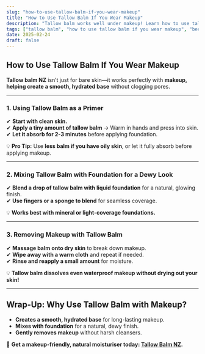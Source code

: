 ```yaml
---
slug: "how-to-use-tallow-balm-if-you-wear-makeup"
title: "How to Use Tallow Balm If You Wear Makeup"
description: "Tallow balm works well under makeup! Learn how to use tallow balm NZ as a primer, a makeup remover, and a natural skin prep for a glowing base."
tags: ["tallow balm", "how to use tallow balm if you wear makeup", "beef tallow for skin NZ"]
date: 2025-02-24
draft: false
---
```


## How to Use Tallow Balm If You Wear Makeup  

**Tallow balm NZ** isn’t just for bare skin—it works perfectly with **makeup, helping create a smooth, hydrated base** without clogging pores.  

---

### **1. Using Tallow Balm as a Primer**  

✔ **Start with clean skin.**  
✔ **Apply a tiny amount of tallow balm** → Warm in hands and press into skin.  
✔ **Let it absorb for 2-3 minutes** before applying foundation.  

💡 **Pro Tip:** Use **less balm if you have oily skin**, or let it fully absorb before applying makeup.  

---

### **2. Mixing Tallow Balm with Foundation for a Dewy Look**  

✔ **Blend a drop of tallow balm with liquid foundation** for a natural, glowing finish.  
✔ **Use fingers or a sponge to blend** for seamless coverage.  

💡 **Works best with mineral or light-coverage foundations.**  

---

### **3. Removing Makeup with Tallow Balm**  

✔ **Massage balm onto dry skin** to break down makeup.  
✔ **Wipe away with a warm cloth** and repeat if needed.  
✔ **Rinse and reapply a small amount** for moisture.  

💡 **Tallow balm dissolves even waterproof makeup without drying out your skin!**  

---

## **Wrap-Up: Why Use Tallow Balm with Makeup?**  

- **Creates a smooth, hydrated base** for long-lasting makeup.  
- **Mixes with foundation** for a natural, dewy finish.  
- **Gently removes makeup** without harsh cleansers.  

🔗 **Get a makeup-friendly, natural moisturiser today: [Tallow Balm NZ](https://primalpantry.co.nz/shop/products/tallow-skin/).**
